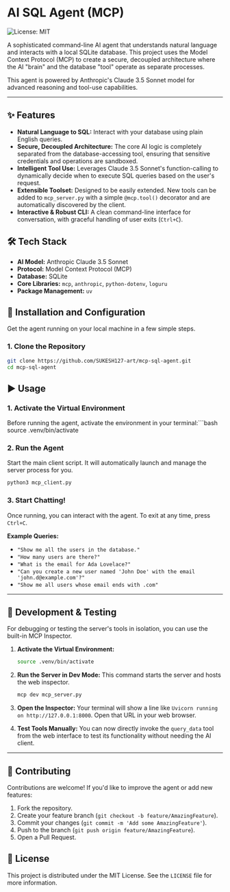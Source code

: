 <!-- @format -->

# AI SQL Agent (MCP)

![License: MIT](https://img.shields.io/badge/License-MIT-yellow.svg)

A sophisticated command-line AI agent that understands natural language and interacts with a local SQLite database. This project uses the Model Context Protocol (MCP) to create a secure, decoupled architecture where the AI "brain" and the database "tool" operate as separate processes.

This agent is powered by Anthropic's Claude 3.5 Sonnet model for advanced reasoning and tool-use capabilities.

---

## ✨ Features

- **Natural Language to SQL:** Interact with your database using plain English queries.
- **Secure, Decoupled Architecture:** The core AI logic is completely separated from the database-accessing tool, ensuring that sensitive credentials and operations are sandboxed.
- **Intelligent Tool Use:** Leverages Claude 3.5 Sonnet's function-calling to dynamically decide when to execute SQL queries based on the user's request.
- **Extensible Toolset:** Designed to be easily extended. New tools can be added to `mcp_server.py` with a simple `@mcp.tool()` decorator and are automatically discovered by the client.
- **Interactive & Robust CLI:** A clean command-line interface for conversation, with graceful handling of user exits (`Ctrl+C`).

## 🛠️ Tech Stack

- **AI Model:** Anthropic Claude 3.5 Sonnet
- **Protocol:** Model Context Protocol (MCP)
- **Database:** SQLite
- **Core Libraries:** `mcp`, `anthropic`, `python-dotenv`, `loguru`
- **Package Management:** `uv`

## 🚀 Installation and Configuration

Get the agent running on your local machine in a few simple steps.

### 1. Clone the Repository

```bash
git clone https://github.com/SUKESH127-art/mcp-sql-agent.git
cd mcp-sql-agent
```

## ▶️ Usage

### 1. Activate the Virtual Environment

Before running the agent, activate the environment in your terminal:```bash
source .venv/bin/activate

### 2. Run the Agent

Start the main client script. It will automatically launch and manage the server process for you.

```bash
python3 mcp_client.py
```

### 3. Start Chatting!

Once running, you can interact with the agent. To exit at any time, press `Ctrl+C`.

**Example Queries:**

- `"Show me all the users in the database."`
- `"How many users are there?"`
- `"What is the email for Ada Lovelace?"`
- `"Can you create a new user named 'John Doe' with the email 'john.d@example.com'?"`
- `"Show me all users whose email ends with .com"`

---

## 🔧 Development & Testing

For debugging or testing the server's tools in isolation, you can use the built-in MCP Inspector.

1.  **Activate the Virtual Environment:**

    ```bash
    source .venv/bin/activate
    ```

2.  **Run the Server in Dev Mode:**
    This command starts the server and hosts the web inspector.

    ```bash
    mcp dev mcp_server.py
    ```

3.  **Open the Inspector:**
    Your terminal will show a line like `Uvicorn running on http://127.0.0.1:8000`. Open that URL in your web browser.

4.  **Test Tools Manually:**
    You can now directly invoke the `query_data` tool from the web interface to test its functionality without needing the AI client.

---

## 🤝 Contributing

Contributions are welcome! If you'd like to improve the agent or add new features:

1.  Fork the repository.
2.  Create your feature branch (`git checkout -b feature/AmazingFeature`).
3.  Commit your changes (`git commit -m 'Add some AmazingFeature'`).
4.  Push to the branch (`git push origin feature/AmazingFeature`).
5.  Open a Pull Request.

## 📝 License

This project is distributed under the MIT License. See the `LICENSE` file for more information.
